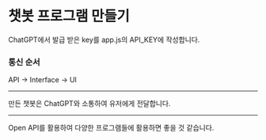 # 챗봇 프로그램 만들기
ChatGPT에서 발급 받은 key를 app.js의 API_KEY에 작성합니다.

### 통신 순서
API -> Interface -> UI

---
만든 챗봇은 ChatGPT와 소통하여 유저에게 전달합니다.

---
Open API를 활용하여 다양한 프로그램들에 활용하면 좋을 것 같습니다.